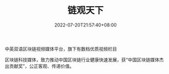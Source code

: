 ﻿---
weight: 
title: "链观天下"
description: "中英双语区块链视频媒体平台，旗下有数档优质视频栏目"
date: 2022-07-20T21:57:40+08:00
lastmod: 2022-07-20T16:45:40+08:00
draft: false
authors: ["seven"]
featuredImage: "lianguantianxia.jpg"
link: "http://mp.weixin.qq.com/profile?src=3&timestamp=1658297263&ver=1&signature=24C4faMB1iGyWxBQ5hoF35p91dmT8lziXorDpH*wNtumtAC17CyWiP85*KoH9K05Qn-cF1a2Bqjmp7jhe04NaA=="
tags: ["微信公众号","链观天下"]
categories: ["navigation"]
navigation: ["微信公众号"]
lightgallery: true
toc: true
pinned: false
recommend: false
recommend1: false
---
中英双语区块链视频媒体平台，旗下有数档优质视频栏目

区块链科技媒体，致力推动中国区块链行业健康快速发展，获“中国区块链媒体杰出贡献奖”，公正客观、传递价值。